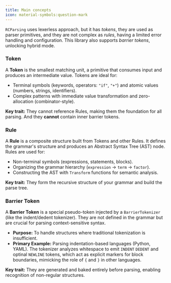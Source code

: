 ```yaml
---
title: Main concepts
icon: material-symbols:question-mark
---
```


`RCParsing` uses lexerless approach, but it has *tokens*, they are used as parser primitives, and they are not complex as *rules*, having a limited error handling and configuration. This library also supports *barrier tokens*, unlocking hybrid mode.  

### Token
A **Token** is the smallest matching unit, a primitive that consumes input and produces an intermediate value. Tokens are ideal for:
* Terminal symbols (keywords, operators: `"if"`, `"+"`) and atomic values (numbers, strings, identifiers).
* Complex patterns with immediate value transformation and zero-allocation (combinator-style).

**Key trait:** They cannot reference Rules, making them the foundation for all parsing. And they **cannot** contain inner barrier tokens.

### Rule
A **Rule** is a composite structure built from Tokens and other Rules. It defines the grammar's structure and produces an Abstract Syntax Tree (AST) node. Rules are used for:
* Non-terminal symbols (expressions, statements, blocks).
* Organizing the grammar hierarchy (`expression` -> `term` -> `factor`).
* Constructing the AST with `Transform` functions for semantic analysis.

**Key trait:** They form the recursive structure of your grammar and build the parse tree.

### Barrier Token
A **Barrier Token** is a special pseudo-token injected by a `BarrierTokenizer` (like the indent/dedent tokenizer). They are not defined in the grammar but are crucial for parsing context-sensitive syntax.
* **Purpose:** To handle structures where traditional tokenization is insufficient.
* **Primary Example:** Parsing indentation-based languages (Python, YAML). The tokenizer analyzes whitespace to emit `INDENT` `DEDENT` and optinal `NEWLINE` tokens, which act as explicit markers for block boundaries, mimicking the role of `{` and `}` in other languages.

**Key trait:** They are generated and baked entirely before parsing, enabling recognition of non-regular structures.
